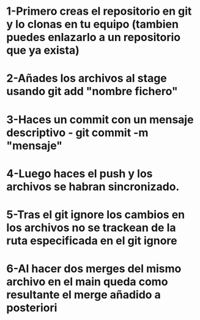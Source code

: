 # 1-Primero creas el repositorio en git y lo clonas en tu equipo (tambien puedes enlazarlo a un repositorio que ya exista)

# 2-Añades los archivos al stage usando git add "nombre fichero"

# 3-Haces un commit con un mensaje descriptivo - git commit -m "mensaje"

# 4-Luego haces el push y los archivos se habran sincronizado.

# 5-Tras el git ignore los cambios en los archivos no se trackean de la ruta especificada en el git ignore

# 6-Al hacer dos merges del mismo archivo en el main queda como resultante el merge añadido a posteriori
